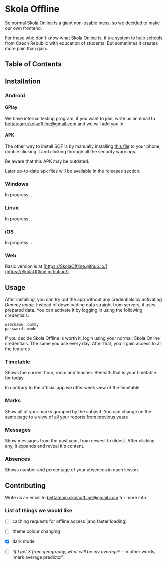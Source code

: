 # Skola Offline

So normal [Skola Online](https://www.skolaonline.cz/) is a giant non-usable mess, so we decided to make our own frontend.

For those who don't know what [Skola Online](https://www.skolaonline.cz/) is, it's a system to help schools from Czech Republic with education of students. But sometimes it creates more pain than gain...

## Table of Contents

## Installation
### Android
#### GPlay
We have internal testing program, if you want to join, write us an email to [bettateam.skolaoffline@gmail.com](bettateam.skolaoffline@gmail.com) and we will add you in.

#### APK
The other way to install SOF is by manually installing [this file](skola_offline.apk) to your phone, double clicking it and clicking through all the security warnings.

Be aware that this APK may be outdated.

Later up-to-date apk files will be available in the releases section.

### Windows
In progress...

### Linux
In progress...

### iOS
In progress...


### Web
Basic version is at [https://SkolaOffline.github.io/](https://SkolaOffline.github.io/).

## Usage
After installing, you can try out the app without any credentials by activating *Dummy mode*. Instead of downloading data straight from servers, it uses prepared data. You can activate it by logging in using the following credentials:
```
username: dummy
password: mode
```

If you decide Skola Offline is worth it, login using your normal, Skola Online credentials. The same you use every day. After that, you'll gain access to all the features

### Timetable
Shows the current hour, room and teacher. Beneath that is your timetable for today.

In contrary to the official app we offer week view of the timetable

### Marks
Show all of your marks grouped by the subject.
You can change on the same page to a view of all your reports from previous years

### Messages
Show messages from the past year, from newest to oldest. After clicking any, it expands and reveal it's content.

### Absences
Shows number and percentage of your absences in each lesson.

## Contributing
Write us an email to bettateam.skolaoffline@gmail.com for more info


### List of things we would like
- [ ] caching requests for offline access (and faster loading)
- [ ] theme colour changing
- [x] dark mode
- [ ] *'if I get 3 from geography, what will be my average?* - in other words, 'mark average predictor'

